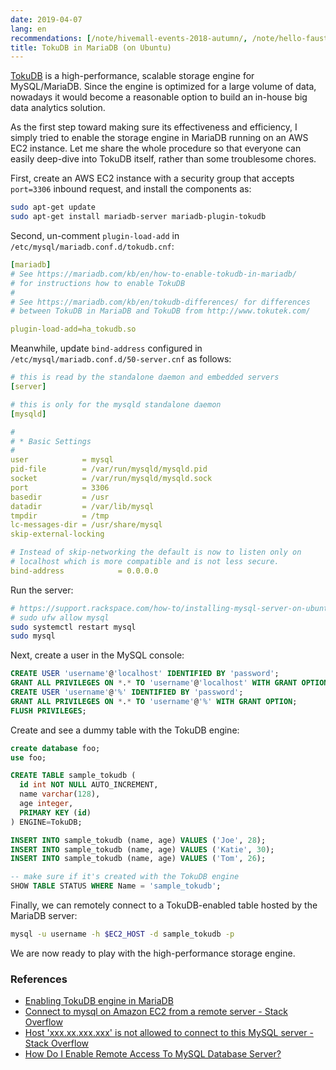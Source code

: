 ```yaml
---
date: 2019-04-07
lang: en
recommendations: [/note/hivemall-events-2018-autumn/, /note/hello-faust/, /note/phpcon-2015/]
title: TokuDB in MariaDB (on Ubuntu)
---
```


[TokuDB](https://github.com/percona/tokudb-engine) is a high-performance, scalable storage engine for MySQL/MariaDB. Since the engine is optimized for a large volume of data, nowadays it would become a reasonable option to build an in-house big data analytics solution.

As the first step toward making sure its effectiveness and efficiency, I simply tried to enable the storage engine in MariaDB running on an AWS EC2 instance. Let me share the whole procedure so that everyone can easily deep-dive into TokuDB itself, rather than some troublesome chores.

First, create an AWS EC2 instance with a security group that accepts `port=3306` inbound request, and install the components as:

```sh
sudo apt-get update
sudo apt-get install mariadb-server mariadb-plugin-tokudb
```

Second, un-comment `plugin-load-add` in `/etc/mysql/mariadb.conf.d/tokudb.cnf`:

```yml
[mariadb]
# See https://mariadb.com/kb/en/how-to-enable-tokudb-in-mariadb/
# for instructions how to enable TokuDB
#
# See https://mariadb.com/kb/en/tokudb-differences/ for differences
# between TokuDB in MariaDB and TokuDB from http://www.tokutek.com/

plugin-load-add=ha_tokudb.so
```

Meanwhile, update `bind-address` configured in `/etc/mysql/mariadb.conf.d/50-server.cnf` as follows:

```yml
# this is read by the standalone daemon and embedded servers
[server]

# this is only for the mysqld standalone daemon
[mysqld]

#
# * Basic Settings
#
user            = mysql
pid-file        = /var/run/mysqld/mysqld.pid
socket          = /var/run/mysqld/mysqld.sock
port            = 3306
basedir         = /usr
datadir         = /var/lib/mysql
tmpdir          = /tmp
lc-messages-dir = /usr/share/mysql
skip-external-locking

# Instead of skip-networking the default is now to listen only on
# localhost which is more compatible and is not less secure.
bind-address            = 0.0.0.0
```

Run the server:

```sh
# https://support.rackspace.com/how-to/installing-mysql-server-on-ubuntu/
# sudo ufw allow mysql
sudo systemctl restart mysql
sudo mysql
```

Next, create a user in the MySQL console:

```sql
CREATE USER 'username'@'localhost' IDENTIFIED BY 'password';
GRANT ALL PRIVILEGES ON *.* TO 'username'@'localhost' WITH GRANT OPTION;
CREATE USER 'username'@'%' IDENTIFIED BY 'password';
GRANT ALL PRIVILEGES ON *.* TO 'username'@'%' WITH GRANT OPTION;
FLUSH PRIVILEGES;
```

Create and see a dummy table with the TokuDB engine:

```sql
create database foo;
use foo;

CREATE TABLE sample_tokudb (
  id int NOT NULL AUTO_INCREMENT,
  name varchar(128),
  age integer,
  PRIMARY KEY (id)
) ENGINE=TokuDB;

INSERT INTO sample_tokudb (name, age) VALUES ('Joe', 28);
INSERT INTO sample_tokudb (name, age) VALUES ('Katie', 30);
INSERT INTO sample_tokudb (name, age) VALUES ('Tom', 26);

-- make sure if it's created with the TokuDB engine
SHOW TABLE STATUS WHERE Name = 'sample_tokudb';
```

Finally, we can remotely connect to a TokuDB-enabled table hosted by the MariaDB server:

```sh
mysql -u username -h $EC2_HOST -d sample_tokudb -p
```

We are now ready to play with the high-performance storage engine.

### References

- [Enabling TokuDB engine in MariaDB](http://www.bictor.com/2015/07/19/enabling-tokudb-engine-in-mariadb/)
- [Connect to mysql on Amazon EC2 from a remote server - Stack Overflow](https://stackoverflow.com/questions/9766014/connect-to-mysql-on-amazon-ec2-from-a-remote-server)
- [Host 'xxx.xx.xxx.xxx' is not allowed to connect to this MySQL server - Stack Overflow](https://stackoverflow.com/questions/1559955/host-xxx-xx-xxx-xxx-is-not-allowed-to-connect-to-this-mysql-server)
- [How Do I Enable Remote Access To MySQL Database Server?](https://www.cyberciti.biz/tips/how-do-i-enable-remote-access-to-mysql-database-server.html)